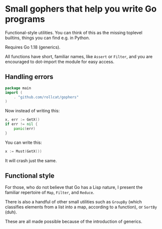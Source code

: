 # Small gophers that help you write Go programs

Functional-style utilities. You can think of this as the missing
toplevel builtins, things you can find e.g. in Python.

Requires Go 1.18 (generics).

All functions have short, familiar names, like `Assert` or `Filter`,
and you are encouraged to dot-import the module for easy access.

## Handling errors

```go
package main
import (
    . "github.com/rollcat/gophers"
)
```

Now instead of writing this:

```go
x, err := GetX()
if err != nil {
    panic(err)
}
```

You can write this:

```go
x := Must(GetX())
```

It will crash just the same.

## Functional style

For those, who do not believe that Go has a Lisp nature,
I present the familiar repertoire of `Map`, `Filter`, and `Reduce`.

There is also a handful of other small utilities such as `GroupBy`
(which classifies elements from a list into a map, according to a
function), or `SortBy` (duh). 

These are all made possible because of the introduction of generics.
